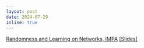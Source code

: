 ```yaml
---
layout: post
date: 2024-07-29
inline: true
---
```


[Randomness and Learning on Networks, IMPA](https://impa.br/en_US/eventos-do-impa/2024-2/randomness-and-learning-on-networks/) [[Slides]](https://drive.google.com/drive/folders/1GUKfTI8-RwOt-JqStrIGSJbUla9Ibrxm?usp=sharing)